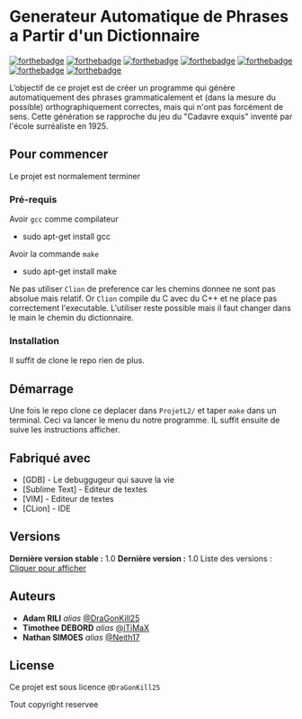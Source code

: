 # Generateur Automatique de Phrases a Partir d'un Dictionnaire

[![forthebadge](http://forthebadge.com/images/badges/built-with-love.svg)](http://forthebadge.com)
[![forthebadge](https://forthebadge.com/images/badges/ctrl-c-ctrl-v.svg)](https://forthebadge.com)
[![forthebadge](https://forthebadge.com/images/badges/made-with-c.svg)](https://forthebadge.com)
[![forthebadge](https://forthebadge.com/images/badges/powered-by-black-magic.svg)](https://forthebadge.com)
[![forthebadge](https://forthebadge.com/images/badges/uses-git.svg)](https://forthebadge.com)
[![forthebadge](https://forthebadge.com/images/badges/works-on-my-machine.svg)](https://forthebadge.com)
[![forthebadge](https://forthebadge.com/images/badges/you-didnt-ask-for-this.svg)](https://forthebadge.com)

L’objectif de ce projet est de créer un programme qui génère automatiquement des
phrases grammaticalement et (dans la mesure du possible) orthographiquement correctes,
mais qui n'ont pas forcément de sens. Cette génération se rapproche du jeu du "Cadavre
exquis" inventé par l'école surréaliste en 1925.

## Pour commencer

Le projet est normalement terminer

### Pré-requis
Avoir ``gcc`` comme compilateur
- sudo apt-get install gcc

Avoir la commande ``make``
- sudo apt-get install make

Ne pas utiliser ``Clion`` de preference car les chemins donnee ne sont pas absolue
mais relatif. Or ``Clion`` compile du C avec du C++ et ne place pas correctement
l'executable. L'utiliser reste possible mais il faut changer dans le main le chemin
du dictionnaire.


### Installation

Il suffit de clone le repo rien de plus.

## Démarrage

Une fois le repo clone ce deplacer dans ``ProjetL2/`` et taper `make` dans un terminal.
Ceci va lancer le menu du notre programme. IL suffit ensuite de suive les instructions
afficher.

## Fabriqué avec

* [GDB] - Le debuggugeur qui sauve la vie
* [Sublime Text] - Editeur de textes
* [VIM] - Editeur de textes
* [CLion] - IDE


## Versions
**Dernière version stable :** 1.0
**Dernière version :** 1.0
Liste des versions : [Cliquer pour afficher](https://github.com/DraGonKill25/Generateur_Auto_de_Phrases/tags)

## Auteurs
	
* **Adam RILI** _alias_ [@DraGonKill25](https://github.com/DraGonKill25)
* **Timothee DEBORD** _alias_ [@iTiMaX](https://github.com/iTiMaX)
* **Nathan SIMOES** _alias_ [@Neith17](https://github.com/Neith17)


## License

Ce projet est sous licence ``@DraGonKill25``


Tout copyright reservee
